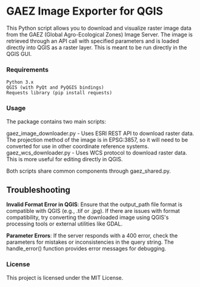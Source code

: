 # GAEZ Image Exporter for QGIS

This Python script allows you to download and visualize raster image data from the GAEZ (Global Agro-Ecological Zones) Image Server. The image is retrieved through an API call with specified parameters and is loaded directly into QGIS as a raster layer. This is meant to be run directly in the QGIS GUI. 

### Requirements

    Python 3.x
    QGIS (with PyQt and PyQGIS bindings)
    Requests library (pip install requests)

### Usage
The package contains two main scripts:

gaez_image_downloader.py - Uses ESRI REST API to download raster data. The projection method of the image is in EPSG:3857, so it will need to be converted for use in other coordinate reference systems.
gaez_wcs_downloader.py - Uses WCS protocol to download raster data. This is more useful for editing directly in QGIS.

Both scripts share common components through gaez_shared.py.

## Troubleshooting

**Invalid Format Error in QGIS**: Ensure that the output_path file format is compatible with QGIS (e.g., .tif or .jpg). If there are issues with format compatibility, try converting the downloaded image using QGIS's processing tools or external utilities like GDAL.

**Parameter Errors**: If the server responds with a 400 error, check the parameters for mistakes or inconsistencies in the query string. The handle_error() function provides error messages for debugging.

### License

This project is licensed under the MIT License.